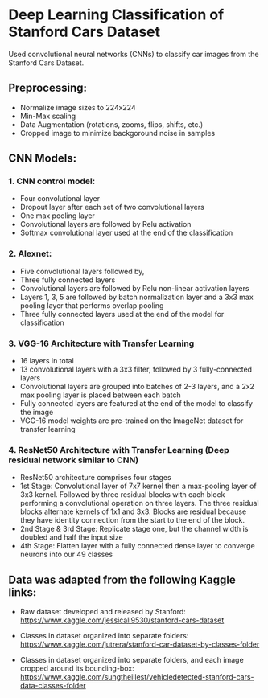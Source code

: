 # Deep Learning Classification of Stanford Cars Dataset

Used convolutional neural networks (CNNs) to classify car images from the Stanford Cars Dataset.  

## Preprocessing: 
- Normalize image sizes to 224x224
- Min-Max scaling
- Data Augmentation (rotations, zooms, flips, shifts, etc.)
- Cropped image to minimize backgoround noise in samples

## CNN Models:
### 1. CNN control model: 
- Four convolutional layer
- Dropout layer after each set of two convolutional layers
- One max pooling layer
- Convolutional layers are followed by Relu activation
- Softmax convolutional layer used at the end of the classification

### 2. Alexnet:
- Five convolutional layers followed by, 
- Three fully connected layers
- Convolutional layers are followed by Relu non-linear activation layers
- Layers 1, 3, 5 are followed by batch normalization layer and a 3x3 max pooling layer that performs overlap pooling
- Three fully connected layers used at the end of the model for classification

### 3. VGG-16 Architecture with Transfer Learning 
- 16 layers in total 
- 13 convolutional layers with a 3x3 filter, followed by 3 fully-connected layers 
- Convolutional layers are grouped into batches of 2-3 layers, and a 2x2 max pooling layer is placed between each batch
- Fully connected layers are featured at the end of the model to classify the image
- VGG-16 model weights are pre-trained on the ImageNet dataset for transfer learning 

### 4. ResNet50 Architecture with Transfer Learning (Deep residual network similar to CNN)
- ResNet50 architecture comprises four stages
- 1st Stage: Convolutional layer of 7x7 kernel then a max-pooling layer of 3x3 kernel.  Followed by three residual blocks with each block performing a convolutional operation on three layers.  The three residual blocks alternate kernels of 1x1 and 3x3. Blocks are residual because they have identity connection from the start to the end of the block.  
- 2nd Stage & 3rd Stage: Replicate stage one, but the channel width is doubled and half the input size 
- 4th Stage: Flatten layer with a fully connected dense layer to converge neurons into our 49 classes

## Data was adapted from the following Kaggle links:

- Raw dataset developed and released by Stanford: https://www.kaggle.com/jessicali9530/stanford-cars-dataset

- Classes in dataset organized into separate folders: https://www.kaggle.com/jutrera/stanford-car-dataset-by-classes-folder

- Classes in dataset organized into separate folders, and each image cropped around its bounding-box: https://www.kaggle.com/sungtheillest/vehicledetected-stanford-cars-data-classes-folder

